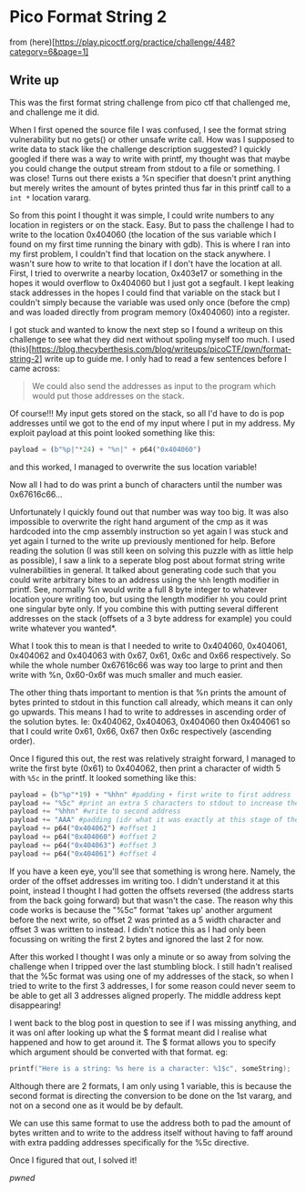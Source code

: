 # Pico Format String 2

from (here)[https://play.picoctf.org/practice/challenge/448?category=6&page=1]

## Write up

This was the first format string challenge from pico ctf that challenged me, and challenge me it did.

When I first opened the source file I was confused, I see the format string vulnerability but no gets() or other unsafe write call. How was I supposed to write data to stack like the challenge description suggested? I quickly googled if there was a way to write with printf, my thought was that maybe you could change the output stream from stdout to a file or something. I was close! Turns out there exists a %n specifier that doesn't print anything but merely writes the amount of bytes printed thus far in this printf call to a `int *` location vararg.

So from this point I thought it was simple, I could write numbers to any location in registers or on the stack. Easy. But to pass the challenge I had to write to the location 0x404060 (the location of the sus variable which I found on my first time running the binary with gdb). This is where I ran into my first problem, I couldn't find that location on the stack anywhere. I wasn't sure how to write to that location if I don't have the location at all. First, I tried to overwrite a nearby location, 0x403e17 or something in the hopes it would overflow to 0x404060 but I just got a segfault. I kept leaking stack addresses in the hopes I could find that variable on the stack but I couldn't simply because the variable was used only once (before the cmp) and was loaded directly from program memory (0x404060) into a register.

I got stuck and wanted to know the next step so I found a writeup on this challenge to see what they did next without spoling myself too much. I used (this)[https://blog.thecyberthesis.com/blog/writeups/picoCTF/pwn/format-string-2] write up to guide me. I only had to read a few sentences before I came across:

> We could also send the addresses as input to the program which would put those addresses on the stack.

Of course!!! My input gets stored on the stack, so all I'd have to do is pop addresses until we got to the end of my input where I put in my address. My exploit payload at this point looked something like this:

```python
payload = (b"%p|"*24) + "%n|" + p64("0x404060")
```

and this worked, I managed to overwrite the sus location variable!

Now all I had to do was print a bunch of characters until the number was 0x67616c66...

Unfortunately I quickly found out that number was way too big. It was also impossible to overwrite the right hand argument of the cmp as it was hardcoded into the cmp assembly instruction so yet again I was stuck and yet again I turned to the write up previously mentioned for help. Before reading the solution (I was still keen on solving this puzzle with as little help as possible), I saw a link to a seperate blog post about format string write vulnerabilities in general. It talked about generating code such that you could write arbitrary bites to an address using the `%hh` length modifier in printf. See, normally %n would write a full 8 byte integer to whatever location youre writing too, but using the length modifier `hh` you could print one singular byte only. If you combine this with putting several different addresses on the stack (offsets of a 3 byte address for example) you could write whatever you wanted*.

What I took this to mean is that I needed to write to 0x404060, 0x404061, 0x404062 and 0x404063 with 0x67, 0x61, 0x6c and 0x66 respectively. So while the whole number 0x67616c66 was way too large to print and then write with %n, 0x60-0x6f was much smaller and much easier.

The other thing thats important to mention is that %n prints the amount of bytes printed to stdout in this function call already, which means it can only go upwards. This means I had to write to addresses in ascending order of the solution bytes. Ie: 0x404062, 0x404063, 0x404060 then 0x404061 so that I could write 0x61, 0x66, 0x67 then 0x6c respectively (ascending order).

Once I figured this out, the rest was relatively straight forward, I managed to write the first byte (0x61) to 0x404062, then print a character of width 5 with `%5c` in the printf. It looked something like this:

```python
payload = (b"%p"*19) + "%hhn" #padding + first write to first address
payload += "%5c" #print an extra 5 characters to stdout to increase the value of %n
payload += "%hhn" #write to second address
payload += "AAA" #padding (idr what it was exactly at this stage of the solving but its irellevant anyway)
payload += p64("0x404062") #offset 1
payload += p64("0x404060") #offset 2
payload += p64("0x404063") #offset 3
payload += p64("0x404061") #offset 4
```

If you have a keen eye, you'll see that something is wrong here. Namely, the order of the offset addresses im writing too. I didn't understand it at this point, instead I thought I had gotten the offsets reversed (the address starts from the back going forward) but that wasn't the case. The reason why this code works is because the "%5c" format 'takes up' another argument before the next write, so offset 2 was printed as a 5 width character and offset 3 was written to instead. I didn't notice this as I had only been focussing on writing the first 2 bytes and ignored the last 2 for now.

After this worked I thought I was only a minute or so away from solving the challenge when I tripped over the last stumbling block. I still hadn't realised that the %5c format was using one of my addresses of the stack, so when I tried to write to the first 3 addresses, I for some reason could never seem to be able to get all 3 addresses aligned properly. The middle address kept disappearing!

I went back to the blog post in question to see if I was missing anything, and it was onl after looking up what the $ format meant did I realise what happened and how to get around it. The $ format allows you to specify which argument should be converted with that format. eg:

```c
printf("Here is a string: %s here is a character: %1$c", someString);
```

Although there are 2 formats, I am only using 1 variable, this is because the second format is directing the conversion to be done on the 1st vararg, and not on a second one as it would be by default.

We can use this same format to use the address both to pad the amount of bytes written and to write to the address itself without having to faff around with extra padding addresses specifically for the %5c directive.

Once I figured that out, I solved it!

*pwned*